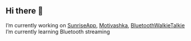 ## Hi there 👋
I’m currently working on [SunriseApp](https://www.rustore.ru/catalog/app/com.example.sunrisemoonriseapp), [Motivashka](https://github.com/motivashka), [BluetoothWalkieTalkie](https://github.com/DmitryStonie/BluetoothWalkieTalkie)   
I’m currently learning Bluetooth streaming
